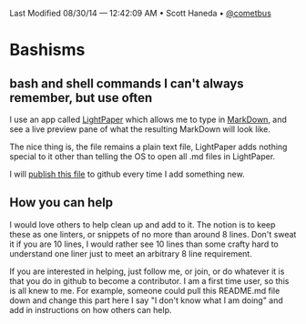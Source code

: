 Last Modified 08/30/14 — 12:42:09 AM • Scott Haneda • [@cometbus](https://twitter.com/cometbus)

# Bashisms

## bash and shell commands I can't always remember, but use often

I use an app called [LightPaper](http://clockworkengine.com/lightpaper-mac/) which allows me to type in [MarkDown](http://daringfireball.net/projects/markdown/), and see a live preview pane of what the resulting MarkDown will look like.

The nice thing is, the file remains a plain text file, LightPaper adds nothing special to it other than telling the OS to open all .md files in LightPaper.

I will [publish this file](https://github.com/5c0tt/bashisms) to github every time I add something new.

## How you can help
I would love others to help clean up and add to it.  The notion is to keep these as one linters, or snippets of no more than around 8 lines.  Don't sweat it if you are 10 lines, I would rather see 10 lines than some crafty hard to understand one liner just to meet an arbitrary 8 line requirement.

If you are interested in helping, just follow me, or join, or do whatever it is that you do in github to become a contributor.  I am a first time user, so this is all knew to me.  For example, someone could pull this README.md file down and change this part here I say "I don't know what I am doing" and add in instructions on how others can help.
